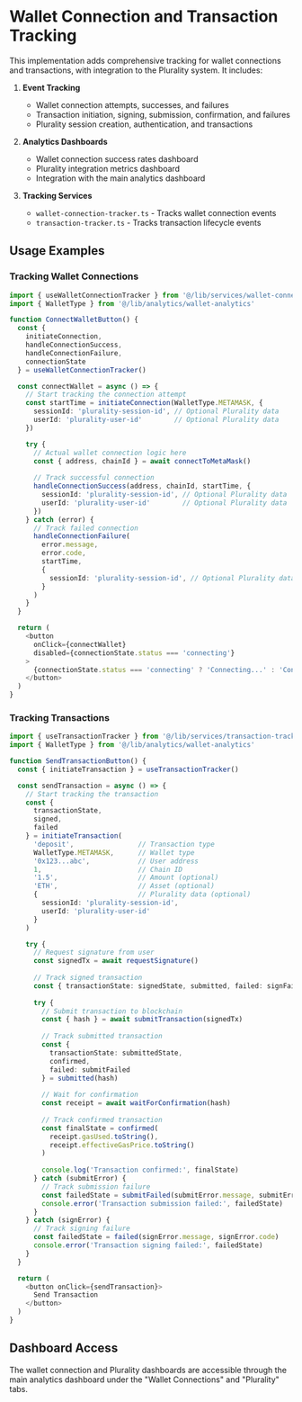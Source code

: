 # Wallet Connection and Transaction Tracking

This implementation adds comprehensive tracking for wallet connections and transactions, with integration to the Plurality system. It includes:

1. **Event Tracking**
   - Wallet connection attempts, successes, and failures
   - Transaction initiation, signing, submission, confirmation, and failures
   - Plurality session creation, authentication, and transactions

2. **Analytics Dashboards**
   - Wallet connection success rates dashboard
   - Plurality integration metrics dashboard
   - Integration with the main analytics dashboard

3. **Tracking Services**
   - `wallet-connection-tracker.ts` - Tracks wallet connection events
   - `transaction-tracker.ts` - Tracks transaction lifecycle events

## Usage Examples

### Tracking Wallet Connections

```typescript
import { useWalletConnectionTracker } from '@/lib/services/wallet-connection-tracker'
import { WalletType } from '@/lib/analytics/wallet-analytics'

function ConnectWalletButton() {
  const { 
    initiateConnection, 
    handleConnectionSuccess, 
    handleConnectionFailure,
    connectionState
  } = useWalletConnectionTracker()

  const connectWallet = async () => {
    // Start tracking the connection attempt
    const startTime = initiateConnection(WalletType.METAMASK, {
      sessionId: 'plurality-session-id', // Optional Plurality data
      userId: 'plurality-user-id'        // Optional Plurality data
    })

    try {
      // Actual wallet connection logic here
      const { address, chainId } = await connectToMetaMask()
      
      // Track successful connection
      handleConnectionSuccess(address, chainId, startTime, {
        sessionId: 'plurality-session-id', // Optional Plurality data
        userId: 'plurality-user-id'        // Optional Plurality data
      })
    } catch (error) {
      // Track failed connection
      handleConnectionFailure(
        error.message, 
        error.code, 
        startTime, 
        {
          sessionId: 'plurality-session-id', // Optional Plurality data
        }
      )
    }
  }

  return (
    <button 
      onClick={connectWallet}
      disabled={connectionState.status === 'connecting'}
    >
      {connectionState.status === 'connecting' ? 'Connecting...' : 'Connect Wallet'}
    </button>
  )
}
```

### Tracking Transactions

```typescript
import { useTransactionTracker } from '@/lib/services/transaction-tracker'
import { WalletType } from '@/lib/analytics/wallet-analytics'

function SendTransactionButton() {
  const { initiateTransaction } = useTransactionTracker()

  const sendTransaction = async () => {
    // Start tracking the transaction
    const { 
      transactionState, 
      signed, 
      failed 
    } = initiateTransaction(
      'deposit',                // Transaction type
      WalletType.METAMASK,      // Wallet type
      '0x123...abc',            // User address
      1,                        // Chain ID
      '1.5',                    // Amount (optional)
      'ETH',                    // Asset (optional)
      {                         // Plurality data (optional)
        sessionId: 'plurality-session-id',
        userId: 'plurality-user-id'
      }
    )

    try {
      // Request signature from user
      const signedTx = await requestSignature()
      
      // Track signed transaction
      const { transactionState: signedState, submitted, failed: signFailed } = signed()
      
      try {
        // Submit transaction to blockchain
        const { hash } = await submitTransaction(signedTx)
        
        // Track submitted transaction
        const { 
          transactionState: submittedState, 
          confirmed, 
          failed: submitFailed 
        } = submitted(hash)
        
        // Wait for confirmation
        const receipt = await waitForConfirmation(hash)
        
        // Track confirmed transaction
        const finalState = confirmed(
          receipt.gasUsed.toString(),
          receipt.effectiveGasPrice.toString()
        )
        
        console.log('Transaction confirmed:', finalState)
      } catch (submitError) {
        // Track submission failure
        const failedState = submitFailed(submitError.message, submitError.code)
        console.error('Transaction submission failed:', failedState)
      }
    } catch (signError) {
      // Track signing failure
      const failedState = failed(signError.message, signError.code)
      console.error('Transaction signing failed:', failedState)
    }
  }

  return (
    <button onClick={sendTransaction}>
      Send Transaction
    </button>
  )
}
```

## Dashboard Access

The wallet connection and Plurality dashboards are accessible through the main analytics dashboard under the "Wallet Connections" and "Plurality" tabs.


